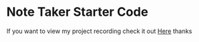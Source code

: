 # Note Taker Starter Code

If you want to view my project recording check it out [Here](https://app.castify.com/view/5d9d24b3-6265-45eb-aeb4-8667fc5152f8) thanks